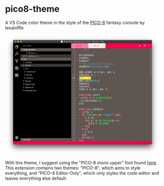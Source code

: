 # pico8-theme

A VS Code color theme in the style of the [PICO-8][1] fantasy console by lexaloffle

![screenshot](https://github.com/ianjsikes/pico8-theme/raw/master/./images/screenshot.png)

With this theme, I suggest using the "PICO-8 mono upper" font found [here][2].
This extension contains two themes: "PICO-8", which aims to style everything, and
"PICO-8 Editor-Only", which only styles the code editor and leaves everything else default.

[1]: https://www.lexaloffle.com/pico-8.php
[2]: https://www.lexaloffle.com/bbs/?tid=3760
